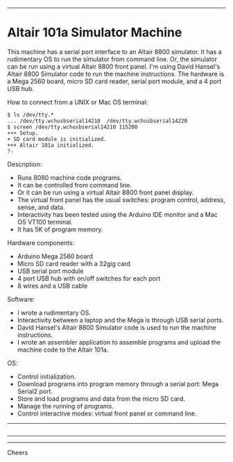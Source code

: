 --------------------------------------------------------------------------------
# Altair 101a Simulator Machine

This machine has a serial port interface to an Altair 8800 simulator.
It has a rudimentary OS to run the simulator from command line.
Or, the simulator can be run using a virtual Altair 8800 front panel.
I'm using David Hansel's Altair 8800 Simulator code to run the machine instructions. 
The hardware is a Mega 2560 board, micro SD card reader, serial port module, and a 4 port USB hub.

How to connect from a UNIX or Mac OS terminal:
````
$ ls /dev/tty.*
... /dev/tty.wchusbserial14210  /dev/tty.wchusbserial14220
$ screen /dev/tty.wchusbserial14210 115200
+++ Setup.
+ SD card module is initialized.
+++ Altair 101a initialized.
?- 
````

Description:
+ Runs 8080 machine code programs.
+ It can be controlled from command line.
+ Or it can be run using a virtual Altair 8800 front panel display.
+ The virtual front panel has the usual switches: program control, address, sense, and data.
+ Interactivity has been tested using the Arduino IDE monitor and a Mac OS VT100 terminal.
+ It has 5K of program memory.

Hardware components:
+ Arduino Mega 2560 board
+ Micro SD card reader with a 32gig card
+ USB serial port module
+ 4 port USB hub with on/off switches for each port
+ 8 wires and a USB cable

Software:
+ I wrote a rudimentary OS.
+ Interactivity between a laptop and the Mega is through USB serial ports.
+ David Hansel's Altair 8800 Simulator code is used to run the machine instructions. 
+ I wrote an assembler application to assemble programs and upload the machine code to the Altair 101a.

OS:
+ Control initialization.
+ Download programs into program memory through a serial port: Mega Serial2 port.
+ Store and load programs and data from the micro SD card.
+ Manage the running of programs.
+ Control interactive modes: virtual front panel or command line.

--------------------------------------------------------------------------------
````
````
--------------------------------------------------------------------------------
--------------------------------------------------------------------------------
Cheers
